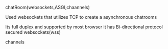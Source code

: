chatRoom(websockets,ASGI,chaannels)

Used websockets that utilizes TCP to create a asynchronous chatrooms

Its full duplex and supported by most browser
it has Bi-directional protocol
secured websockets(wss)

channels
